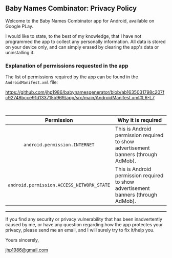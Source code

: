 ## Baby Names Combinator: Privacy Policy

Welcome to the Baby Names Combinator app for Android, available on Google PLay.

I would like to state, to the best of my knowledge, that I have not programmed the app to collect any personally information. All data is stored on your device only, and can simply erased by clearing the app's data or uninstalling it.

### Explanation of permissions requested in the app

The list of permissions required by the app can be found in the `AndroidManifest.xml` file:

https://github.com/jhp1986/babynamesgenerator/blob/ab1635031798c207fc92748bcce91d133715b969/app/src/main/AndroidManifest.xml#L6-L7

<br/>

| Permission | Why it is required |
| :---: | --- |
| `android.permission.INTERNET` | This is Android permission required to show advertisement banners (through AdMob). |
| `android.permission.ACCESS_NETWORK_STATE` | This is Android permission required to show advertisement banners (through AdMob). |

 <hr style="border:1px solid gray">
 
If you find any security or privacy vulnerability that has been inadvertently caused by me, or have any question regarding how the app protectes your privacy, please send me an email, and I will surely try to fix it/help you.

Yours sincerely,  
 
jhp1986@gmail.com
